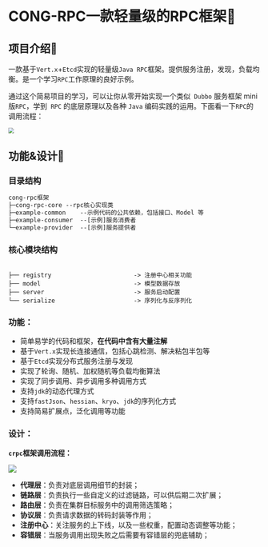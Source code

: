# CONG-RPC一款轻量级的RPC框架🎄

## 项目介绍🌸

一款基于`Vert.x`+`Etcd`实现的轻量级`Java RPC`框架。提供服务注册，发现，负载均衡。是一个学习`RPC`工作原理的良好示例。

通过这个简易项目的学习，可以让你从零开始实现一个类似` Dubbo` 服务框架 mini 版`RPC`，学到` RPC` 的底层原理以及各种 `Java` 编码实践的运用。下面看一下`RPC`的调用流程：

<img src="https://shaogezhu.cn/assets/2022-11/rpc2.png" style="zoom:66%;" />



## 功能&设计🚀

### 目录结构

```txt
cong-rpc框架
├─cong-rpc-core	--rpc核心实现类
├─example-common	--示例代码的公共依赖，包括接口、Model 等
├─example-consumer	--[示例]服务消费者
└─example-provider	--[示例]服务提供者
```

### 核心模块结构

```

├── registry                       -> 注册中心相关功能
├── model                          -> 模型数据存放
├── server                         -> 服务启动配置
└── serialize                      -> 序列化与反序列化
```

### 功能：

- 简单易学的代码和框架，**在代码中含有大量注解**
- 基于`Vert.x`实现长连接通信，包括心跳检测、解决粘包半包等
- 基于`Etcd`实现分布式服务注册与发现
- 实现了轮询、随机、加权随机等负载均衡算法
- 实现了同步调用、异步调用多种调用方式
- 支持`jdk`的动态代理方式
- 支持`fastJson`、`hessian`、`kryo`、`jdk`的序列化方式
- 支持简易扩展点，泛化调用等功能



### 设计：

**`crpc`框架调用流程：**

![](https://markdown-piggo.oss-cn-guangzhou.aliyuncs.com/img/image-20230725143110454.png#id=IV1CZ&originHeight=719&originWidth=1440&originalType=binary&ratio=1&rotation=0&showTitle=false&status=done&style=none&title=)



- **代理层**：负责对底层调用细节的封装；
- **链路层**：负责执行一些自定义的过滤链路，可以供后期二次扩展；
- **路由层**：负责在集群目标服务中的调用筛选策略；
- **协议层**：负责请求数据的转码封装等作用；
- **注册中心**：关注服务的上下线，以及一些权重，配置动态调整等功能；
- **容错层**：当服务调用出现失败之后需要有容错层的兜底辅助；






